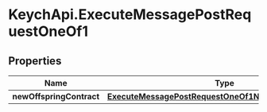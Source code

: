 # KeychApi.ExecuteMessagePostRequestOneOf1

## Properties

Name | Type | Description | Notes
------------ | ------------- | ------------- | -------------
**newOffspringContract** | [**ExecuteMessagePostRequestOneOf1NewOffspringContract**](ExecuteMessagePostRequestOneOf1NewOffspringContract.md) |  | [optional] 


